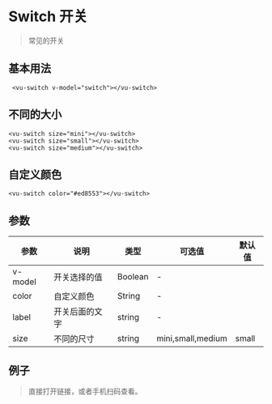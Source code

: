 # Switch 开关
> 常见的开关

## 基本用法

```vue
 <vu-switch v-model="switch"></vu-switch>
```

## 不同的大小
```vue
<vu-switch size="mini"></vu-switch>
<vu-switch size="small"></vu-switch>
<vu-switch size="medium"></vu-switch>

```

## 自定义颜色
```vue
<vu-switch color="#ed8553"></vu-switch>
```

## 参数
| 参数    | 说明                              | 类型                  | 可选值      | 默认值 |
|---------|---------------------------------|-----------------------|-------------|--------|
| v-model | 开关选择的值                        | Boolean | -           |        |
| color   | 自定义颜色| String | -           |        |
| label    | 开关后面的文字                  | string                | - |   |
| size    | 不同的尺寸                  | string                | mini,small,medium | small  |



## 例子
> 直接打开链接，或者手机扫码查看。

<qrcode href="https://greatweber.github.io/vueUI/dist/index.html#/switch"></qrcode>